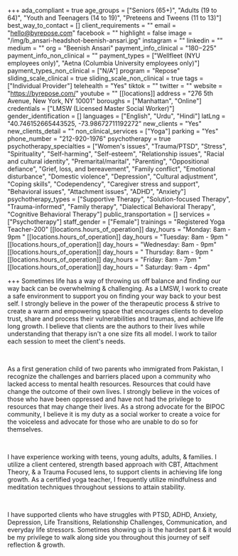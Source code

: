 +++
ada_compliant = true
age_groups = ["Seniors (65+)", "Adults (19 to 64)", "Youth and Teenagers (14 to 19)", "Preteens and Tweens (11 to 13)"]
best_way_to_contact = []
client_requirements = ""
email = "hello@byrepose.com"
facebook = ""
highlight = false
image = "/img/b_ansari-headshot-beenish-ansari.jpg"
instagram = ""
linkedin = ""
medium = ""
org = "Beenish Ansari"
payment_info_clinical = "$180-$225"
payment_info_non_clinical = ""
payment_types = ["Wellfleet (NYU employees only)", "Aetna (Columbia University employees only)"]
payment_types_non_clinical = ["N/A"]
program = "Repose"
sliding_scale_clinical = true
sliding_scale_non_clinical = true
tags = ["Individual Provider"]
telehealth = "Yes"
tiktok = ""
twitter = ""
website = "https://byrepose.com/"
youtube = ""
[[locations]]
address = "276 5th Avenue, New York, NY 10001"
boroughs = ["Manhattan", "Online"]
credentials = ["LMSW (Licensed Master Social Worker)"]
gender_identification = []
languages = ["English", "Urdu", "Hindi"]
latLng = "40.746152665443525, -73.98672711192272"
new_clients = "Yes"
new_clients_detail = ""
non_clinical_services = ["Yoga"]
parking = "Yes"
phone_number = "212-920-1976"
psychotherapy = true
psychotherapy_specialties = ["Women's issues", "Trauma/PTSD", "Stress", "Spirituality", "Self-harming", "Self-esteem", "Relationship issues", "Racial and cultural identity", "Premarital/marital", "Parenting", "Oppositional defiance", "Grief, loss, and bereavement", "Family conflict", "Emotional disturbance", "Domestic violence", "Depression", "Cultural adjustment", "Coping skills", "Codependency", "Caregiver stress and support", "Behavioral issues", "Attachment issues", "ADHD", "Anxiety"]
psychotherapy_types = ["Supportive Therapy", "Solution-focused Therapy", "Trauma-informed", "Family therapy", "Dialectical Behavioral Therapy", "Cognitive Behavioral Therapy"]
public_transportation = []
services = ["Psychotherapy"]
staff_gender = ["Female"]
trainings = "Registered Yoga Teacher-200"
[[locations.hours_of_operation]]
day_hours = "Monday: 8am - 9pm  "
[[locations.hours_of_operation]]
day_hours = "Tuesday: 8am - 9pm "
[[locations.hours_of_operation]]
day_hours = "Wednesday: 8am - 9pm"
[[locations.hours_of_operation]]
day_hours = "  Thursday: 8am - 9pm  "
[[locations.hours_of_operation]]
day_hours = "Friday: 8am - 7pm "
[[locations.hours_of_operation]]
day_hours = " Saturday: 9am - 4pm"

+++
Sometimes life has a way of throwing us off balance and finding our way back can be overwhelming & challenging. As a LMSW, I work to create a safe environment to support you on finding your way back to your best self. I strongly believe in the power of the therapeutic process & strive to create a warm and empowering space that encourages clients to develop trust, share and process their vulnerabilities and traumas, and achieve life long growth. I believe that clients are the authors to their lives while understanding that therapy isn't a one size fits all model. I work to tailor each session to meet the client's needs.

<br>

As a first generation child of two parents who immigrated from Pakistan, I recognize the challenges and barriers placed upon a community who lacked access to mental health resources. Resources that could have change the outcome of their own lives. I strongly believe in the voices of those who have been oppressed and have not had the privilege to resources that may change their lives. As a strong advocate for the BIPOC community, I believe it is my duty as a social worker to create a voice for the voiceless and advocate for those who are unable to do so for themselves.

<br>

I have experience working with teens, young adults, adults, & families. I utilize a client centered, strength based approach with CBT, Attachment Theory, & a Trauma Focused lens, to support clients in achieving life long growth. As a certified yoga teacher, I frequently utilize mindfulness and meditation techniques throughout sessions to attain stability.

<br>

I have supported clients who have struggles with PTSD, ADHD, Anxiety, Depression, Life Transitions, Relationship Challenges, Communication, and everyday life stressors. Sometimes showing up is the hardest part & it would be my privilege to walk along side you throughout this journey of self reflection & growth.